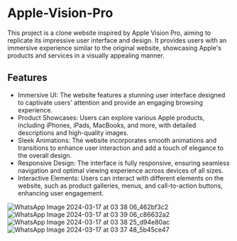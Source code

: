# Apple-Vision-Pro

This project is a clone website inspired by Apple Vision Pro, aiming to replicate its impressive user interface and design. It provides users with an immersive experience similar to the original website, showcasing Apple's products and services in a visually appealing manner.

## Features
- Immersive UI: The website features a stunning user interface designed to captivate users' attention and provide an engaging browsing experience.
- Product Showcases: Users can explore various Apple products, including iPhones, iPads, MacBooks, and more, with detailed descriptions and high-quality images.
- Sleek Animations: The website incorporates smooth animations and transitions to enhance user interaction and add a touch of elegance to the overall design.
- Responsive Design: The interface is fully responsive, ensuring seamless navigation and optimal viewing experience across devices of all sizes.
- Interactive Elements: Users can interact with different elements on the website, such as product galleries, menus, and call-to-action buttons, enhancing user engagement.


![WhatsApp Image 2024-03-17 at 03 38 06_462bf3c2](https://github.com/GarvitChopra/Apple-Vision-Pro/assets/83902874/63230211-8604-43e2-aefb-f0a1654ad37a)
![WhatsApp Image 2024-03-17 at 03 39 06_c86632a2](https://github.com/GarvitChopra/Apple-Vision-Pro/assets/83902874/e6761a77-9cb8-460d-bb14-d83e2c883e74)
![WhatsApp Image 2024-03-17 at 03 38 25_d94e80ac](https://github.com/GarvitChopra/Apple-Vision-Pro/assets/83902874/03bbb41c-fd10-4004-bc7c-895bd97408d7)
![WhatsApp Image 2024-03-17 at 03 37 48_5b45ce47](https://github.com/GarvitChopra/Apple-Vision-Pro/assets/83902874/16962128-bb0e-4be5-a990-57cbd4a599cc)
